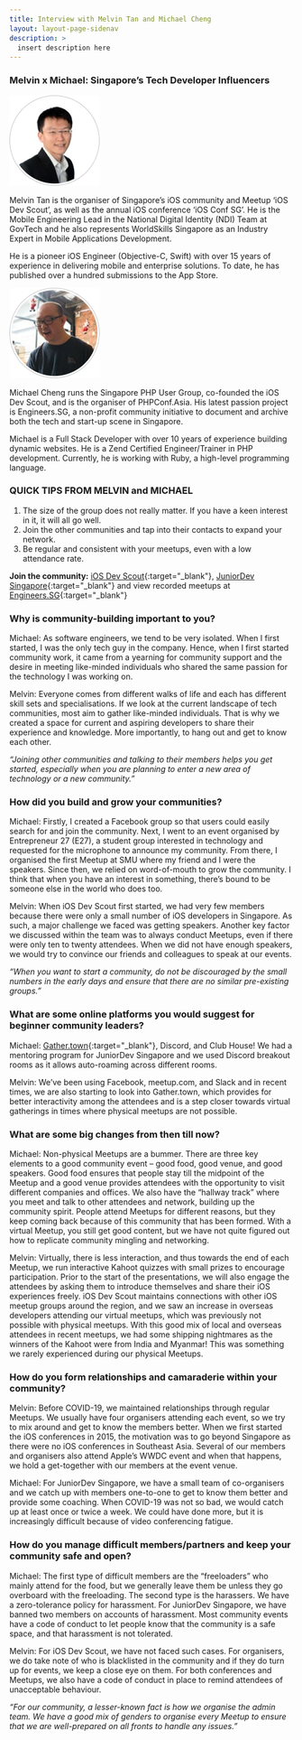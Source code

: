 ```yaml
---
title: Interview with Melvin Tan and Michael Cheng
layout: layout-page-sidenav
description: >
  insert description here
---
```


### Melvin x Michael: Singapore’s Tech Developer Influencers

<div class="card-grid-container grid-25rem">
  <div div class="sgds-card">
    <div class="sgds-card-content">
      <img class="has-text-center is-pulled-left margin" src="/assets/img/building-a-community-interview-melvin-tan.png" alt="Picture of Melvin Tan">
		<div class="has-text-center margin--sm">
	  <p>
	    Melvin Tan is the organiser of Singapore’s iOS community and Meetup ‘iOS Dev Scout’, as well as the annual iOS conference ‘iOS Conf SG’. He is the Mobile Engineering Lead in the National Digital Identity (NDI) Team at GovTech and he also represents WorldSkills Singapore as an Industry Expert in Mobile Applications Development.
	  </p>
	  <p>
		He is a pioneer iOS Engineer (Objective-C, Swift) with over 15 years of experience in delivering mobile and enterprise solutions. To date, he has published over a hundred submissions to the App Store.
	  </p>
		</div>
	</div>
  </div>

  <div div class="sgds-card">
    <div class="sgds-card-content">
      <img class="has-text-center is-pulled-left margin" src="/assets/img/building-a-community-interview-michael-cheng.png" alt="Picture of Michael Cheng">
	  <div class="has-text-center margin--sm">
	  <p>
	    Michael Cheng runs the Singapore PHP User Group, co-founded the iOS Dev Scout, and is the organiser of PHPConf.Asia. His latest passion project is Engineers.SG, a non-profit community initiative to document and archive both the tech and start-up scene in Singapore.
	  </p>
      <p>
    	Michael is a Full Stack Developer with over 10 years of experience building dynamic websites. He is a Zend Certified Engineer/Trainer in PHP development. Currently, he is working with Ruby, a high-level programming language.
      </p>
	  </div>
    </div>

  </div>
</div>

### QUICK TIPS FROM MELVIN and MICHAEL

1. The size of the group does not really matter. If you have a keen interest in it, it will all go well.
2. Join the other communities and tap into their contacts to expand your network.
3. Be regular and consistent with your meetups, even with a low attendance rate.

**Join the community:** [iOS Dev Scout](https://www.meetup.com/Singapore-iOS-Dev-Scout-Meetup/){:target="\_blank"}, [JuniorDev Singapore](https://www.meetup.com/Junior-Developers-Singapore/){:target="\_blank"} and view recorded meetups at [Engineers.SG](https://engineers.sg/){:target="\_blank"}

### Why is community-building important to you?

Michael: As software engineers, we tend to be very isolated. When I first started, I was the only tech guy in the company. Hence, when I first started community work, it came from a yearning for community support and the desire in meeting like-minded individuals who shared the same passion for the technology I was working on.

Melvin: Everyone comes from different walks of life and each has different skill sets and specialisations. If we look at the current landscape of tech communities, most aim to gather like-minded individuals. That is why we created a space for current and aspiring developers to share their experience and knowledge. More importantly, to hang out and get to know each other.

<p class="has-text-center"><i>“Joining other communities and talking to their members helps you get started, especially when you are planning to enter a new area of technology or a new community.”</i></p>

### How did you build and grow your communities?

Michael: Firstly, I created a Facebook group so that users could easily search for and join the community. Next, I went to an event organised by Entrepreneur 27 (E27), a student group interested in technology and requested for the microphone to announce my community. From there, I organised the first Meetup at SMU where my friend and I were the speakers. Since then, we relied on word-of-mouth to grow the community. I think that when you have an interest in something, there’s bound to be someone else in the world who does too.

Melvin: When iOS Dev Scout first started, we had very few members because there were only a small number of iOS developers in Singapore. As such, a major challenge we faced was getting speakers. Another key factor we discussed within the team was to always conduct Meetups, even if there were only ten to twenty attendees. When we did not have enough speakers, we would try to convince our friends and colleagues to speak at our events.

<p class="has-text-center"><i>“When you want to start a community, do not be discouraged by the small numbers in the early days and ensure that there
are no similar pre-existing groups.”</i></p>

### What are some online platforms you would suggest for beginner community leaders?

Michael: [Gather.town](https://gather.town/){:target="\_blank"}, Discord, and Club House! We had a mentoring program for JuniorDev Singapore and we used Discord breakout rooms as it allows auto-roaming across different rooms.

Melvin: We’ve been using Facebook, meetup.com, and Slack and in recent times, we are also starting to look into Gather.town, which provides for better interactivity among the attendees and is a step closer towards virtual gatherings in times where physical meetups are not possible.

### What are some big changes from then till now?

Michael: Non-physical Meetups are a bummer. There are three key elements to a good community event – good food, good venue, and good speakers. Good food ensures that people stay till the midpoint of the Meetup and a good venue provides attendees with the opportunity to visit different companies and offices. We also have the “hallway track” where you meet and talk to other attendees and network, building up the community spirit. People attend Meetups for different reasons, but they keep coming back because of this community that has been formed. With a virtual Meetup, you still get good content, but we have not quite figured out how to replicate community mingling and networking.

Melvin: Virtually, there is less interaction, and thus towards the end of each Meetup, we run interactive Kahoot quizzes with small prizes to encourage participation. Prior to the start of the presentations, we will also engage the attendees by asking them to introduce themselves and share their iOS experiences freely. iOS Dev Scout maintains connections with other iOS meetup groups around the region, and we saw an increase in overseas developers attending our virtual meetups, which was previously not possible with physical meetups. With this good mix of local and overseas attendees in recent meetups, we had some shipping nightmares as the winners of the Kahoot were from India and Myanmar! This was something we rarely experienced during our physical Meetups.

### How do you form relationships and camaraderie within your community?

Melvin: Before COVID-19, we maintained relationships through regular Meetups. We usually have four organisers attending each event, so we try to mix around and get to know the members better. When we first started the iOS conferences in 2015, the motivation was to go beyond Singapore as there were no iOS conferences in Southeast Asia. Several of our members and organisers also attend Apple’s WWDC event and when that happens, we hold a get-together with our members at the event venue.

Michael: For JuniorDev Singapore, we have a small team of co-organisers and we catch up with members one-to-one to get to know them better and provide some coaching. When COVID-19 was not so bad, we would catch up at least once or twice a week. We could have done more, but it is increasingly difficult because of video conferencing fatigue.

### How do you manage difficult members/partners and keep your community safe and open?

Michael: The first type of difficult members are the “freeloaders” who mainly attend for the food, but we generally leave them be unless they go overboard with the freeloading. The second type is the harassers. We have a zero-tolerance policy for harassment. For JuniorDev Singapore, we have banned two members on accounts of harassment. Most community events have a code of conduct to let people know that the community is a safe space, and that harassment is not tolerated.

Melvin: For iOS Dev Scout, we have not faced such cases. For organisers, we do take note of who is blacklisted in the community and if they do turn up for events, we keep a close eye on them. For both conferences and Meetups, we also have a code of conduct in place to remind attendees of unacceptable behaviour.

<p class="has-text-center"><i>“For our community, a lesser-known fact is how we organise the admin team. We have a good mix of genders to organise every Meetup to ensure that we are well-prepared on all fronts to handle any issues.”</i></p>
